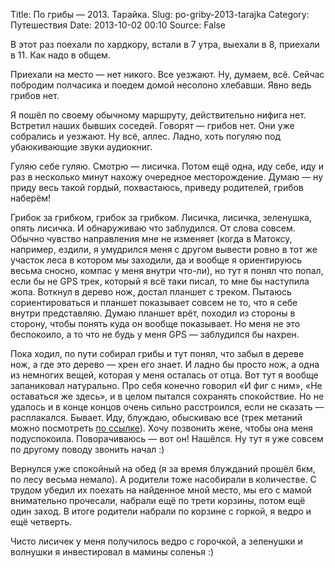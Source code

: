 Title: По грибы — 2013. Тарайка.
Slug: po-griby-2013-tarajka
Category: Путешествия
Date: 2013-10-02 00:10
Source: False

В этот раз поехали по хардкору, встали в 7 утра, выехали в 8, приехали в 11. Как надо в общем.

Приехали на место — нет никого. Все уезжают. Ну, думаем, всё. Сейчас побродим полчасика и поедем домой несолоно хлебавши. Явно ведь грибов нет.

Я пошёл по своему обычному маршруту, действительно нифига нет. Встретил наших бывших соседей. Говорят — грибов нет. Они уже собрались и уезжают. Ну всё, аллес. Ладно, хоть погуляю под убаюкивающие звуки аудиокниг.

Гуляю себе гуляю. Смотрю — лисичка. Потом ещё одна, иду себе, иду и раз в несколько минут нахожу очередное месторождение. Думаю — ну приду весь такой гордый, похвастаюсь, приведу родителей, грибов наберём!

Грибок за грибком, грибок за грибком. Лисичка, лисичка, зеленушка, опять лисичка. И обнаруживаю что заблудился. От слова совсем. Обычно чувство направления мне не изменяет (когда в Матоксу, например, ездили, я умудрился меня с другом вывести ровно в тот же участок леса в котором мы заходили, да и вообще я ориентируюсь весьма сносно, компас у меня внутри что-ли), но тут я понял что попал, если бы не GPS трек, который я всё таки писал, то мне бы наступила жопа. Воткнул в дерево нож, достал планшет с треком. Пытаюсь сориентироваться и планшет показывает совсем не то, что я себе внутри представляю. Думаю планшет врёт, походил из стороны в сторону, чтобы понять куда он вообще показывает. Но меня не это беспокоило, а то что не будь у меня GPS — заблудился бы нахрен.

Пока ходил, по пути собирал грибы и тут понял, что забыл в дереве нож, а где это дерево — хрен его знает. И ладно бы просто нож, а одна из немногих вещей, которая у меня осталась от отца. Вот тут я вообще запаниковал натурально. Про себя конечно говорил «И фиг с ним», «Не оставаться же здесь», и в целом пытался сохранять спокойствие. Но не удалось и в конце концов очень сильно расстроился, если не сказать — расплакался. Бывает. Иду, блуждаю, обыскиваю все (трек метаний можно посмотреть [по ссылке](https://libc6.org/uploads/2013/09/31/mushrooms.png)). Хочу позвонить жене, чтобы она меня подуспокоила. Поворачиваюсь — вот он! Нашёлся. Ну тут я уже совсем по другому поводу звонить начал :)

Вернулся уже спокойный на обед (я за время блужданий прошёл 6км, по лесу весьма немало). А родители тоже насобирали в количестве. С трудом убедил их поехать на найденное мной место, мы его с мамой внимательно прочесали, набрали ещё по трети корзины, потом ещё один заход. В итоге родители набрали по корзине с горкой, я ведро и ещё четверть.

Чисто лисичек у меня получилось ведро с горочкой, а зеленушки и волнушки я инвестировал в мамины соленья :)
